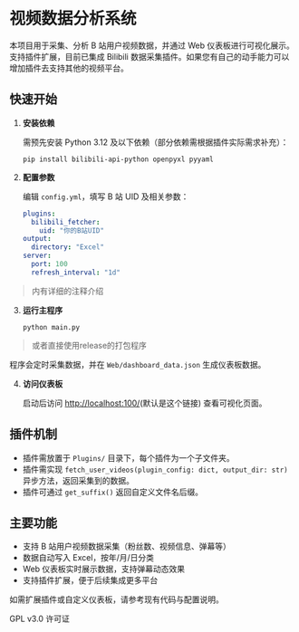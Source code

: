 # 视频数据分析系统

本项目用于采集、分析 B 站用户视频数据，并通过 Web 仪表板进行可视化展示。支持插件扩展，目前已集成 Bilibili 数据采集插件。如果您有自己的动手能力可以增加插件去支持其他的视频平台。

## 快速开始

1. **安装依赖**

   需预先安装 Python 3.12 及以下依赖（部分依赖需根据插件实际需求补充）：
   ```
   pip install bilibili-api-python openpyxl pyyaml
   ```

2. **配置参数**

   编辑 `config.yml`，填写 B 站 UID 及相关参数：
   ```yaml
   plugins:
     bilibili_fetcher:
       uid: "你的B站UID"
   output:
     directory: "Excel"
   server:
     port: 100
     refresh_interval: "1d"
   ```
> 内有详细的注释介绍

3. **运行主程序**

   ```
   python main.py
   ```
> 或者直接使用release的打包程序

   程序会定时采集数据，并在 `Web/dashboard_data.json` 生成仪表板数据。

4. **访问仪表板**

   启动后访问 [http://localhost:100/](http://localhost:100/)(默认是这个链接) 查看可视化页面。

## 插件机制

- 插件需放置于 `Plugins/` 目录下，每个插件为一个子文件夹。
- 插件需实现 `fetch_user_videos(plugin_config: dict, output_dir: str)` 异步方法，返回采集到的数据。
- 插件可通过 `get_suffix()` 返回自定义文件名后缀。

## 主要功能

- 支持 B 站用户视频数据采集（粉丝数、视频信息、弹幕等）
- 数据自动写入 Excel，按年/月/日分类
- Web 仪表板实时展示数据，支持弹幕动态效果
- 支持插件扩展，便于后续集成更多平台

如需扩展插件或自定义仪表板，请参考现有代码与配置说明。

GPL v3.0 许可证